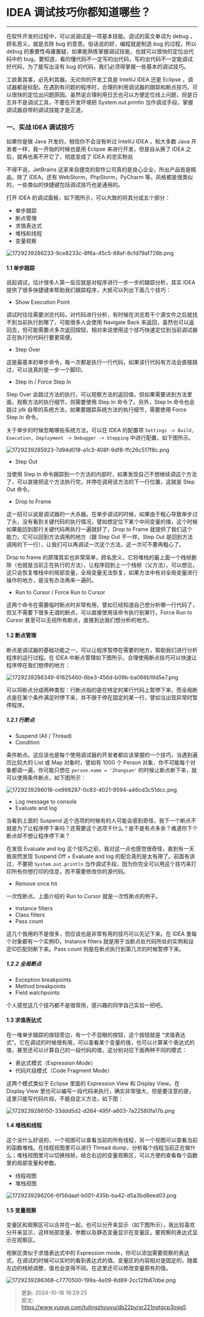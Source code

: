 # IDEA 调试技巧你都知道哪些？

---

在软件开发的过程中，可以说调试是一项基本技能。调试的英文单词为 debug ，顾名思义，就是去除 bug 的意思。俗话说的好，编程就是制造 bug 的过程，所以 debug 的重要性毋庸置疑，如果能熟练掌握调试技能，也就可以很快的定位出代码中的 bug。要知道，看的懂代码不一定写的出代码，写的出代码不一定能调试好代码，为了能写出没有 bug 的代码，我们必须得掌握一些基本的调试技巧。 

工欲善其事，必先利其器。无论你的开发工具是 IntelliJ IDEA 还是 Eclipse ，调试器都是标配。在遇到有问题的程序时，合理的利用调试器的跟踪和断点技巧，可以很快的定位出问题原因。虽然说合理利用日志也可以方便定位线上问题，但是日志并不是调试工具，不要在开发环境把 System.out.println 当作调试手段，掌握调试器自带的调试技能才是正道。

### 一、实战 IDEA 调试技巧
如果你是做 Java 开发的，相信你不会没有听过 IntelliJ IDEA ，和大多数 Java 开发者一样，我一开始的时候也是用 Eclipse 来进行开发，但是自从换了 IDEA 之后，就再也离不开它了，彻底变成了 IDEA 的忠实粉丝

不得不说，JetBrains 这家来自捷克的软件公司真的是良心企业，所出产品皆是精品，除了 IDEA，还有 WebStorm，PhpStorm，PyCharm 等，风格都是很类似的，一些类似的快捷键包括调试技巧也是通用的。

打开 IDEA 的调试面板，如下图所示，可以大致的将其分成五个部分：

+ 单步跟踪
+ 断点管理
+ 求值表达式
+ 堆栈和线程
+ 变量观察

![1729239286233-9ce8233c-8f6a-45c5-88af-8cfd79af726b.png](./img/OVyScwlkZmu7MWar/1729239286233-9ce8233c-8f6a-45c5-88af-8cfd79af726b-344591.png)

#### 1.1 单步跟踪
说起调试，估计很多人第一反应就是对程序进行一步一步的跟踪分析，其实 IDEA 提供了很多快捷键来帮助我们跟踪程序，大抵可以列出下面几个技巧：

+ Show Execution Point

调试时往往需要浏览代码，对代码进行分析，有时候在浏览若干个源文件之后就找不到当前执行到哪了，可能很多人会使用 Navigate Back 来返回，虽然也可以返回去，但可能需要点多次返回按钮，相对来说使用这个技巧快速定位到当前调试器正在执行的代码行要更简便。

+ Step Over

这是最基本的单步命令，每一次都是执行一行代码，如果该行代码有方法会直接跳过，可以说真的是一步一个脚印。

+ Step In / Force Step In

Step Over 会跳过方法的执行，可以观察方法的返回值，但如果需要进到方法里面，观察方法的执行细节，则需要使用 Step In 命令了。另外，Step In 命令也会跳过 jdk 自带的系统方法，如果要跟踪系统方法的执行细节，需要使用 Force Step In 命令。

关于单步的时候忽略哪些系统方法，可以在 IDEA 的配置项 `Settings -> Build, Execution, Deployment -> Debugger -> Stepping` 中进行配置，如下图所示。

![1729239285923-7d94d018-a1c3-408f-9df8-ffc26c517f8c.png](./img/OVyScwlkZmu7MWar/1729239285923-7d94d018-a1c3-408f-9df8-ffc26c517f8c-270471.png)

+ Step Out

当使用 Step In 命令跟踪到一个方法的内部时，如果发现自己不想继续调这个方法了，可以直接把这个方法执行完，并停在调用该方法的下一行位置，这就是 Step Out 命令。

+ Drop to Frame

这一招可以说是调试器的一大杀器。在单步调试的时候，如果由于粗心导致单步过了头，没有看到关键代码的执行情况，譬如想定位下某个中间变量的值，这个时候如果能回到那行关键代码再执行一遍就好了，Drop to Frame 就提供了我们这个能力，它可以回到方法调用的地方（跟 Step Out 不一样，Step Out 是回到方法调用的下一行），让我们可以再调试一次这个方法，这一次可不要再粗心了。

Drop to frame 的原理其实也非常简单，顾名思义，它将堆栈的最上面一个栈帧删除（也就是当前正在执行的方法），让程序回到上一个栈帧（父方法），可以想见，这只会恢复堆栈中的局部变量，全局变量无法恢复，如果方法中有对全局变量进行操作的地方，是没有办法再来一遍的。

+ Run to Cursor / Force Run to Cursor

这两个命令在需要临时断点时非常有用，譬如已经知道自己想分析哪一行代码了，但又不需要下很多无谓的断点，可以直接使用该命令执行到某行，Force Run to Cursor 甚至可以无视所有断点，直接到达我们想分析的地方。

#### 1.2 断点管理
断点是调试器的基础功能之一，可以让程序暂停在需要的地方，帮助我们进行分析程序的运行过程。在 IDEA 中断点管理如下图所示，合理使用断点技巧可以快速让程序停在我们想停的地方：

![1729239286349-61625460-6be3-456d-b09b-ba066b19d5e7.png](./img/OVyScwlkZmu7MWar/1729239286349-61625460-6be3-456d-b09b-ba066b19d5e7-230971.png)

可以将断点分成两种类型：行断点指的是在特定的某行代码上暂停下来，而全局断点是在某个条件满足时停下来，并不限于停在固定的某一行，譬如当出现异常时暂停程序。

##### 1.2.1 行断点
+ Suspend (All / Thread)
+ Condition

条件断点。这应该也是每个使用调试器的开发者都应该掌握的一个技巧，当遇到遍历比较大的 List 或 Map 对象时，譬如有 1000 个 Person 对象，你不可能每个对象都调一遍，你可能只想在 `person.name = 'Zhangsan'` 的时候让断点断下来，就可以使用条件断点，如下图所示：

![1729239286018-ce998287-0c83-4021-9594-a46cd3c51dcc.png](./img/OVyScwlkZmu7MWar/1729239286018-ce998287-0c83-4021-9594-a46cd3c51dcc-773578.png)

+ Log message to console
+ Evaluate and log

当看到上面的 Suspend 这个选项的时候有的人可能会感到奇怪，我下一个断点不就是为了让程序停下来吗？还需要这个选项干什么？是不是有点多余？难道你下个断点却不想让程序停下来？

在发现 Evaluate and log 这个技巧之前，我对这一点也感觉很奇怪，直到有一天我突然发现 Suspend Off + Evaluate and log 的配合真的是太有用了。前面有讲过，不要把 `System.out.println` 当作调试手段，因为你完全可以用这个技巧来打印所有你想打印的信息，而不需要修改你的源代码。

+ Remove once hit

一次性断点。上面介绍的 Run to Cursor 就是一次性断点的例子。

+ Instance filters
+ Class filters
+ Pass count

这几个我用的不是很多，但应该也是非常有用的技巧可以先记下来。在 IDEA 里每个对象都有一个实例ID，Instance filters 就是用于当断点处代码所处的实例和设定ID匹配则断下来。Pass count 则是在断点执行到第几次的时候暂停下来。

##### 1.2.2 全局断点
+ Exception breakpoints
+ Method breakpoints
+ Field watchpoints

个人感觉这几个技巧都不是很常用，感兴趣的同学自己实验一把吧。

#### 1.3 求值表达式
在一堆单步跟踪的按钮旁边，有一个不显眼的按钮，这个按钮就是 “求值表达式”。它在调试的时候很有用，可以查看某个变量的值，也可以计算某个表达式的值，甚至还可以计算自己的一段代码的值，这分别对应下面两种不同的模式：

+ 表达式模式（Expression Mode）
+ 代码片段模式（Code Fragment Mode）

这两个模式类似于 Eclipse 里面的 Expression View 和 Display View。在 Display View 里也可以编写一段代码来执行，确实非常强大，但是要注意的是，这里只能写代码片段，不能自定义方法，如下图：

![1729239286150-33ddd5d2-d264-495f-a603-7a22580fa17b.png](./img/OVyScwlkZmu7MWar/1729239286150-33ddd5d2-d264-495f-a603-7a22580fa17b-571019.png)

#### 1.4 堆栈和线程
这个没什么好说的，一个视图可以查看当前的所有线程，另一个视图可以查看当前的函数堆栈。在线程视图里可以进行 Thread dump，分析每个线程当前正在做什么；堆栈视图里可以切换栈帧，结合右边的变量观察区，可以方便的查看每个函数里的局部变量和参数。

+ 线程视图
+ 堆栈视图

![1729239286206-6f56daaf-b001-435b-ba42-d5a3bd8eed03.png](./img/OVyScwlkZmu7MWar/1729239286206-6f56daaf-b001-435b-ba42-d5a3bd8eed03-759553.png)

#### 1.5 变量观察
变量区和观察区可以合并在一起，也可以分开来显示（如下图所示），我比较喜欢分开来显示，这样局部变量、参数以及静态变量显示在变量区，要观察的表达式显示在观察区。

观察区类似于求值表达式中的 Expression mode，你可以添加需要观察的表达式，在调试的时候可以实时的看到表达式的值。变量区的内容相对是固定的，随着左边的栈帧调整，值也会变得不同。在这里还可以修改变量原有的值。

![1729239286368-c7770500-199a-4e09-8d89-2cc12fb87dbe.png](./img/OVyScwlkZmu7MWar/1729239286368-c7770500-199a-4e09-8d89-2cc12fb87dbe-603732.png)



> 更新: 2024-10-18 16:29:25  
> 原文: <https://www.yuque.com/tulingzhouyu/db22bv/gr221nqtgcp3oqg5>